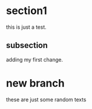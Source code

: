 # section1
this is just a test.


## subsection

adding my first change.



# new branch


these are just some random texts